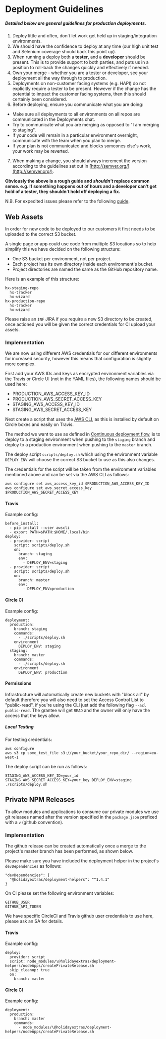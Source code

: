# Deployment Guidelines

##### Detailed below are general guidelines for production deployments.

1. Deploy little and often, don't let work get held up in staging/integration environments. 
2. We should have the confidence to deploy at any time (our high unit test and Selenium coverage should back this point up).
3. When running a deploy both a **tester**, and a **developer** should be present. This is to provide support to both parties, and puts us in a position to roll-back the changes quickly and effectively if needed.
4. Own your merge - whether you are a tester or developer, see your deployment all the way through to production.
5. Deployments on non-customer facing systems (e.g. HAPI) do not explicitly require a tester to be present. However if the change has the potential to impact the customer facing systems, then this should certainly been considered.
6. Before deploying, ensure you communicate what you are doing:
  - Make sure all deployments to all environments on all repos are communicated in the Deployments chat. 
  - Try to communicate what you are merging as opposed to "I am merging to staging".
  - If your code will remain in a particular environment overnight, communicate with the team when you plan to merge.
  - If your plan is not communicated and blocks someones else's work, your work may be reverted. 
7. When making a change, you should always increment the version according to the guidelines set out in [http://semver.org/](http://semver.org/).

**Obviously the above is a rough guide and *shouldn't* replace common sense. e.g. If something happens out of hours and a developer can't get hold of a tester, they shouldn't hold off deploying a fix.**

N.B. For expedited issues please refer to the following [guide](expedited-procedure.md).

## Web Assets

In order for new code to be deployed to our customers it first needs to be uploaded to the correct S3 bucket.

A single page or app could use code from multiple S3 locations so to help simplify this we have decided on the following structure:

* One S3 bucket per environment, not per project.
* Each project has its own directory inside each environment's bucket.
* Project directories are named the same as the GitHub repository name.

Here is an example of this structure:

    hx-staging-repo
      hx-tracker
      hx-wizard
    hx-production-repo
      hx-tracker
      hx-wizard

Please raise an `INF` JIRA if you require a new S3 directory to be created, once actioned you will be given the correct credentials for CI upload your assets.

### Implementation

We are now using different AWS credentials for our different environments for increased security, however this means that configuration is slightly more complex.

First add your AWS IDs and keys as encrypted environment variables via the Travis or Circle UI (not in the YAML files), the following names should be used here:

* PRODUCTION_AWS_ACCESS_KEY_ID
* PRODUCTION_AWS_SECRET_ACCESS_KEY
* STAGING_AWS_ACCESS_KEY_ID
* STAGING_AWS_SECRET_ACCESS_KEY

Next create a script that uses the [AWS CLI](https://aws.amazon.com/cli/), as this is installed by default on Circle boxes and easily on Travis.

The method we want to use as defined in [Continuous deployment flow](cd-flow.md), is to deploy to a staging environment when pushing to the `staging` branch and deploy to a production environment when pushing to the `master` branch.

The deploy script `scripts/deploy.sh` which using the environment variable `DEPLOY_ENV` will choose the correct S3 bucket to use as this also changes.

The credentials for the script will be taken from the environment variables mentioned above and can be set via the AWS CLI as follows:

    aws configure set aws_access_key_id $PRODUCTION_AWS_ACCESS_KEY_ID
    aws configure set aws_secret_access_key $PRODUCTION_AWS_SECRET_ACCESS_KEY

#### Travis

Example config:

    before_install:
      - pip install --user awscli
      - export PATH=$PATH:$HOME/.local/bin
    deploy:
      - provider: script
        script: scripts/deploy.sh
        on:
          branch: staging
          env:
            - DEPLOY_ENV=staging
      - provider: script
        script: scripts/deploy.sh            
        on:
          branch: master
          env:
            - DEPLOY_ENV=production

#### Circle CI

Example config:

    deployment:
      production:
        branch: staging
        commands:
          - ./scripts/deploy.sh
        environment
          DEPLOY_ENV: staging
      staging:
        branch: master
        commands:
          - ./scripts/deploy.sh
        environment
          DEPLOY_ENV: production

#### Permissions

Infrastructure will automatically create new buckets with "block all" by default therefore you will also need to set the Access Control List to "public-read", if you're using the CLI just add the following flag `--acl public-read`. The grantee will get `READ` and the owner will only have the access that the keys allow.

##### Local Testing

For testing credentials:

    aws configure
    aws s3 cp some_test_file s3://your_bucket/your_repo_dir/ --region=eu-west-1 

The deploy script can be run as follows:

    STAGING_AWS_ACCESS_KEY_ID=your_id STAGING_AWS_SECRET_ACCESS_KEY=your_key DEPLOY_ENV=staging ./scripts/deploy.sh

## Private NPM Releases

To allow modules and applications to consume our private modules we use git releases named after the version specified in the `package.json` prefixed with a `v` (github convention).

### Implementation

The github release can be created automatically once a merge to the project's master branch has been performed, as shown below.

Please make sure you have included the deployment helper in the project's `devDependencies` as follows:

    "devDependencies": {
      "@holidayextras/deployment-helpers": "^1.4.1"
    }

On CI please set the following environment variables:

    GITHUB_USER
    GITHUB_API_TOKEN

We have specific CircleCI and Travis github user credentials to use here, please ask an SA for details.

#### Travis

Example config:

    deploy:
      provider: script
      script: node_modules/\@holidayextras/deployment-helpers/nodeApps/createPrivateRelease.sh
      skip_cleanup: true
      on:
        branch: master

#### Circle CI

Example config:

    deployment:
      production:
        branch: master
        commands:
          - node_modules/\@holidayextras/deployment-helpers/nodeApps/createPrivateRelease.sh
